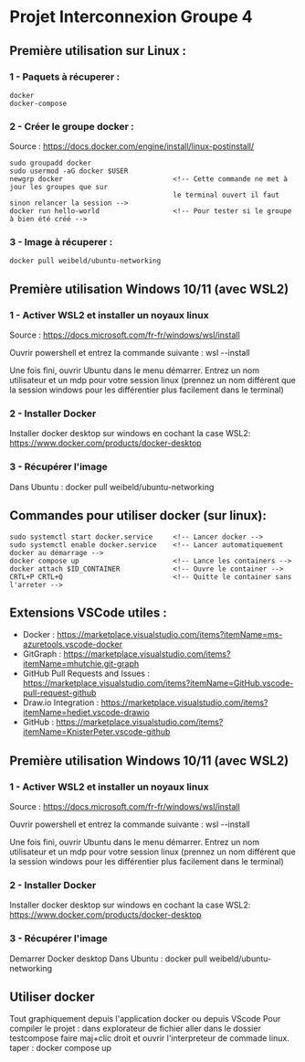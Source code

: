 # Projet Interconnexion Groupe 4

## Première utilisation sur Linux :

### 1 - Paquets à récuperer :
    docker
    docker-compose

### 2 - Créer le groupe docker :
Source : https://docs.docker.com/engine/install/linux-postinstall/

    sudo groupadd docker
    sudo usermod -aG docker $USER
    newgrp docker                           <!-- Cette commande ne met à jour les groupes que sur
                                            le terminal ouvert il faut sinon relancer la session -->
    docker run hello-world                  <!-- Pour tester si le groupe à bien été créé -->

### 3 - Image à récuperer :
    docker pull weibeld/ubuntu-networking

## Première utilisation Windows 10/11 (avec WSL2)

### 1 - Activer WSL2 et installer un noyaux linux
Source : https://docs.microsoft.com/fr-fr/windows/wsl/install

Ouvrir powershell et entrez la commande suivante :
    wsl --install <!-- windows va activer WSL2 et installer Ubuntu par defaut mais c'est ce que j'utilise -->

Une fois fini, ouvrir Ubuntu dans le menu démarrer. Entrez un nom utilisateur et un mdp pour votre session linux (prennez un nom différent que la session windows pour les différentier plus facilement dans le terminal) 

### 2 - Installer Docker
Installer docker desktop sur windows en cochant la case WSL2: https://www.docker.com/products/docker-desktop

### 3 - Récupérer l'image
Dans Ubuntu :
    docker pull weibeld/ubuntu-networking


## Commandes pour utiliser docker (sur linux): 
    sudo systemctl start docker.service     <!-- Lancer docker -->
    sudo systemctl enable docker.service    <!-- Lancer automatiquement docker au démarrage -->
    docker compose up                       <!-- Lance les containers -->
    docker attach $ID_CONTAINER             <!-- Ouvre le container -->
    CRTL+P CRTL+Q                           <!-- Quitte le container sans l'arreter -->

## Extensions VSCode utiles :
  - Docker : https://marketplace.visualstudio.com/items?itemName=ms-azuretools.vscode-docker
  - GitGraph : https://marketplace.visualstudio.com/items?itemName=mhutchie.git-graph
  - GitHub Pull Requests and Issues : https://marketplace.visualstudio.com/items?itemName=GitHub.vscode-pull-request-github
  - Draw.io Integration : https://marketplace.visualstudio.com/items?itemName=hediet.vscode-drawio
  - GitHub : https://marketplace.visualstudio.com/items?itemName=KnisterPeter.vscode-github

## Première utilisation Windows 10/11 (avec WSL2)

### 1 - Activer WSL2 et installer un noyaux linux
Source : https://docs.microsoft.com/fr-fr/windows/wsl/install

Ouvrir powershell et entrez la commande suivante :
    wsl --install <!-- windows va activer WSL2 et installer Ubuntu par defaut mais c'est ce que j'utilise -->

Une fois fini, ouvrir Ubuntu dans le menu démarrer. Entrez un nom utilisateur et un mdp pour votre session linux (prennez un nom différent que la session windows pour les différentier plus facilement dans le terminal) 

### 2 - Installer Docker
Installer docker desktop sur windows en cochant la case WSL2: https://www.docker.com/products/docker-desktop

### 3 - Récupérer l'image
Demarrer Docker desktop
Dans Ubuntu :
    docker pull weibeld/ubuntu-networking

## Utiliser docker
Tout graphiquement depuis l'application docker ou depuis VScode
Pour compiler le projet : dans explorateur de fichier aller dans le dossier testcompose faire maj+clic droit et ouvrir l'interpreteur de commade linux.
taper : docker compose up
